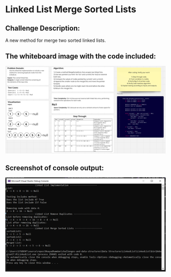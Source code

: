 # Linked List Merge Sorted Lists

## Challenge Description:
A new method for merge two sorted linked lists.

## The whiteboard image with the code included:
![Whiteboard Image](Assets/Linked%20List%20Merge%20Sorted%20Lists.png)

## Screenshot of console output:
![Console Output](Assets/screenshot%20of%20console%20output.PNG)